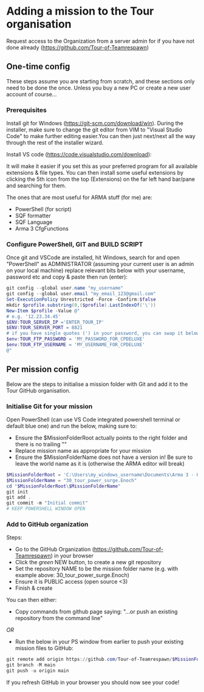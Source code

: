 # Adding a mission to the Tour organisation

Request access to the Organization from a server admin for if you have not done already (<https://github.com/Tour-of-Teamrespawn>)



## One-time config

These steps assume you are starting from scratch, and these sections only need to be done the once. Unless you buy a new PC or create a new user account of course...

### Prerequisites

Install git for Windows (<https://git-scm.com/download/win>). During the installer, make sure to change the git editor from VIM to "Visual Studio Code" to make further editing easier.You can then just next/next all the way through the rest of the installer wizard.

Install VS code (<https://code.visualstudio.com/download>):

It will make it easier if you set this as your preferred program for all available extensions & file types. You can then install some useful extensions by clicking the 5th icon from the top (Extensions) on the far left hand bar/pane and searching for them.

The ones that are most useful for ARMA stuff (for me) are:

- PowerShell (for script)
- SQF formatter
- SQF Language
- Arma 3 CfgFunctions

### Configure PowerShell, GIT and BUILD SCRIPT

Once git and VSCode are installed, hit Windows, search for and open "PowerShell" as ADMINISTRATOR (assuming your current user is an admin on your local machine)
replace relevant bits below with your username, password etc and copy & paste then run (enter):


```powershell
git config --global user.name "my_username"
git config --global user.email "my_email_123@gmail.com"
Set-ExecutionPolicy Unrestricted -Force -Confirm:$false
mkdir $profile.substring(0,($profile).LastIndexOf('\'))
New-Item $profile -Value @"
# e.g. '12.23.34.45'
$ENV:TOUR_SERVER_IP ='ENTER_TOUR_IP'
$ENV:TOUR_SERVER_PORT = 8821
# if you have single quotes (') in your password, you can swap it below for doubles (")
$env:TOUR_FTP_PASSWORD = 'MY_PASSWORD_FOR_CPDELUXE'
$env:TOUR_FTP_USERNAME = 'MY_USERNAME_FOR_CPDELUXE'
@"
```

## Per mission config

Below are the steps to initialise a mission folder with Git and add it to the Tour GitHub organisation.

### Initialise Git for your mission

Open PowerShell (can use VS Code integrated powershell terminal or default blue one) and run the below, making sure to:

- Ensure the $MissionFolderRoot actually points to the right folder and there is no trailing "\"
- Replace mission name as appropriate for your mission
- Ensure the $MissionFolderName does not have a version in! Be sure to leave the world name as it is (otherwise the ARMA editor will break)

```powershell
$MissionFolderRoot = 'C:\Users\my_windows_username\Documents\Arma 3 - Other Profiles\my_arma_username\missions'
$MissionFolderName = "30_tour_power_surge.Enoch"
cd "$MissionFolderRoot\$MissionFolderName"
git init
git add .
git commit -m "Initial commit"
# KEEP POWERSHELL WINDOW OPEN
```

### Add to GitHub organization

Steps:

- Go to the GitHub Organization (https://github.com/Tour-of-Teamrespawn) in your browser
- Click the _green_ NEW button, to create a new git repository
- Set the repository NAME to be the mission folder name (e.g. with example above: 30_tour_power_surge.Enoch)
- Ensure it is PUBLIC access (open source <3)
- Finish & create

You can then either:
- Copy commands from github page saying: "…or push an existing repository from the command line"

_OR_

- Run the below in your PS window from earlier to push your existing mission files to GitHub:

```powershell
git remote add origin https://github.com/Tour-of-Teamrespawn/$MissionFolderName.git
git branch -M main
git push -u origin main
```

If you refresh GitHub in your browser you should now see your code!
